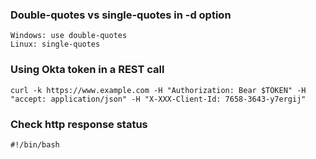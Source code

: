### Double-quotes vs single-quotes in -d option
    Windows: use double-quotes
    Linux: single-quotes
  
### Using Okta token in a REST call
    curl -k https://www.example.com -H "Authorization: Bear $TOKEN" -H "accept: application/json" -H "X-XXX-Client-Id: 7658-3643-y7ergij"

### Check http response status
    #!/bin/bash
    
